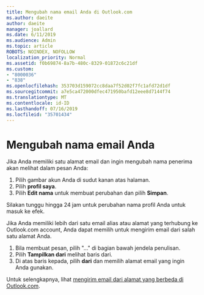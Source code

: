 ```yaml
---
title: Mengubah nama email Anda di Outlook.com
ms.author: daeite
author: daeite
manager: joallard
ms.date: 6/11/2019
ms.audience: Admin
ms.topic: article
ROBOTS: NOINDEX, NOFOLLOW
localization_priority: Normal
ms.assetid: f0b69874-8a7b-480c-8329-01872c6c21df
ms.custom:
- "8000036"
- "838"
ms.openlocfilehash: 353703d159072cc8daa7f52d02f7fc1afd72d1df
ms.sourcegitcommit: a7e5ca472000dfec471950bafd12eee8d7144f74
ms.translationtype: MT
ms.contentlocale: id-ID
ms.lasthandoff: 07/16/2019
ms.locfileid: "35701434"
---
```

# <a name="change-your-email-name"></a>Mengubah nama email Anda

Jika Anda memiliki satu alamat email dan ingin mengubah nama penerima akan melihat dalam pesan Anda:
  
1. Pilih gambar akun Anda di sudut kanan atas halaman.
2. Pilih **profil saya**.
3. Pilih **Edit nama** untuk membuat perubahan dan pilih **Simpan**.

Silakan tunggu hingga 24 jam untuk perubahan nama profil Anda untuk masuk ke efek.
  
Jika Anda memiliki lebih dari satu email alias atau alamat yang terhubung ke Outlook.com account, Anda dapat memilih untuk mengirim email dari salah satu alamat Anda.
  
1. Bila membuat pesan, pilih "..." di bagian bawah jendela penulisan.
1. Pilih **Tampilkan dari** melihat baris dari.
1. Di atas baris kepada, pilih **dari** dan memilih alamat email yang ingin Anda gunakan.

Untuk selengkapnya, lihat [mengirim email dari alamat yang berbeda di Outlook.com](https://support.office.com/article/ccba89cb-141c-4a36-8c56-6d16a8556d2e?wt.mc_id=Office_Outlook_com_Alchemy).